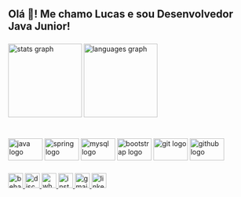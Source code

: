 <br clear="both">

<h2 align="left">Olá 👋! Me chamo Lucas e sou Desenvolvedor Java Junior!</h2>

###

<div align="left">
  <img src="https://github-readme-stats.vercel.app/api?hide_title=false&hide_rank=false&show_icons=true&include_all_commits=true&count_private=true&disable_animations=false&theme=radical&locale=pt-br&hide_border=false&username=lperes98" height="150" alt="stats graph"  />
  <img src="https://github-readme-stats.vercel.app/api/top-langs?locale=pt-br&hide_title=false&layout=compact&card_width=280&langs_count=5&theme=radical&hide_border=false&username=lperes98" height="150" alt="languages graph"  />
</div>

###

<br clear="both">

<div align="left">
  <img src="https://cdn.jsdelivr.net/gh/devicons/devicon/icons/java/java-original.svg" height="45" width="70" alt="java logo"  />
  <img src="https://cdn.jsdelivr.net/gh/devicons/devicon/icons/spring/spring-original.svg" height="45" width="70" alt="spring logo"  />
  <img src="https://cdn.jsdelivr.net/gh/devicons/devicon/icons/mysql/mysql-original.svg" height="45" width="70" alt="mysql logo"  />
  <img src="https://cdn.jsdelivr.net/gh/devicons/devicon/icons/bootstrap/bootstrap-original.svg" height="45" width="70" alt="bootstrap logo"  />
  <img src="https://cdn.jsdelivr.net/gh/devicons/devicon/icons/git/git-plain.svg" height="45" width="70" alt="git logo"  />
  <img src="https://cdn.jsdelivr.net/gh/devicons/devicon/icons/github/github-original.svg" height="45" width="70" alt="github logo"  />
</div>

###

<div align="left">
  <a href="https://www.behance.net/lperes" target="_blank">
    <img src="https://img.shields.io/static/v1?message=Behance&logo=behance&label=&color=1769ff&logoColor=white&labelColor=&style=for-the-badge" height="30" alt="behance logo"  />
  </a>
  <a href="discord.gg/PERES-LUCAS#3520" target="_blank">
    <img src="https://img.shields.io/static/v1?message=Discord&logo=discord&label=&color=7289DA&logoColor=white&labelColor=&style=for-the-badge" height="30" alt="discord logo"  />
  </a>
  <a href="https://api.whatsapp.com/send?phone=5534997261323&text=Ol%C3%A1%2C%20vim%20do%20GitHub" target="_blank">
    <img src="https://img.shields.io/static/v1?message=Whatsapp&logo=whatsapp&label=&color=25D366&logoColor=white&labelColor=&style=for-the-badge" height="30" alt="whatsapp logo"  />
  </a>
  <a href="https://www.instagram.com/olucasperess/" target="_blank">
    <img src="https://img.shields.io/static/v1?message=Instagram&logo=instagram&label=&color=E4405F&logoColor=white&labelColor=&style=for-the-badge" height="30" alt="instagram logo"  />
  </a>
  <a href="mailto: lucasperes.lpc@gmail.com" target="_blank">
    <img src="https://img.shields.io/static/v1?message=Gmail&logo=gmail&label=&color=D14836&logoColor=white&labelColor=&style=for-the-badge" height="30" alt="gmail logo"  />
  </a>
  <a href="www.linkedin.com/in/peres-lucas" target="_blank">
    <img src="https://img.shields.io/static/v1?message=LinkedIn&logo=linkedin&label=&color=0077B5&logoColor=white&labelColor=&style=for-the-badge" height="30" alt="linkedin logo"  />
  </a>
</div>

###

